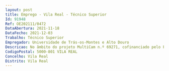 ```yaml
--- 
layout: post
title: Emprego - Vila Real - Técnico Superior
Id: 91948
Ref: OE202111/0472
DataAbertura: 2021-11-18
DataFecho: 2021-12-03
Trabalho: Técnico Superior
Empregador: Universidade de Trás-os-Montes e Alto Douro
Descricao: No âmbito do projeto MultiCam n.º 69271, cofinanciado pelo Fundo Europeu de Desenvolvimento Regional (FEDER) através do COMPETE (Programa Operacional Competitividade e Internacionalização)  Preparação de dados e análise dos mesmos  Preparação de relatórios e outros documentos  Colaboração na avaliação e disseminação dos resultados.
CodigoPostal: 5000-801 VILA REAL
Concelho: Vila Real
Distrito: Vila Real
--- 
```


